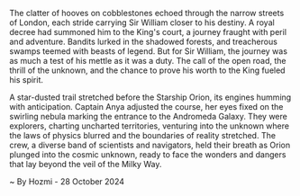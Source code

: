 
The clatter of hooves on cobblestones echoed through the narrow streets of London, each stride carrying Sir William closer to his destiny. A royal decree had summoned him to the King's court, a journey fraught with peril and adventure. Bandits lurked in the shadowed forests, and treacherous swamps teemed with beasts of legend. But for Sir William, the journey was as much a test of his mettle as it was a duty. The call of the open road, the thrill of the unknown, and the chance to prove his worth to the King fueled his spirit. 

A star-dusted trail stretched before the Starship Orion, its engines humming with anticipation. Captain Anya adjusted the course, her eyes fixed on the swirling nebula marking the entrance to the Andromeda Galaxy. They were explorers, charting uncharted territories, venturing into the unknown where the laws of physics blurred and the boundaries of reality stretched. The crew, a diverse band of scientists and navigators, held their breath as Orion plunged into the cosmic unknown, ready to face the wonders and dangers that lay beyond the veil of the Milky Way. 

~ By Hozmi - 28 October 2024
